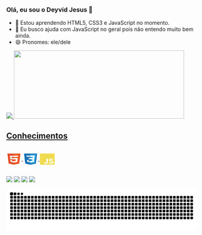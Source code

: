 ### Olá, eu sou o Deyvid Jesus 👋

- 🌱 Estou aprendendo HTML5, CSS3 e JavaScript no momento.
- 🤔 Eu busco ajuda com JavaScript no geral pois não entendo muito bem ainda.
- 😄 Pronomes: ele/dele

<div style="display: inline_block">
  <a href="https://github.com/DeyvidJesus">
  <img height="180em" src="https://github-readme-stats.vercel.app/api?username=DeyvidJesus&show_icons=true&theme=dracula&include_all_commits=true&count_private=true"/>
  <img height="180em" width="450em" src="https://github-readme-stats.vercel.app/api/top-langs/?username=DeyvidJesus&layout=compact&langs_count=7&theme=dracula"/>
</div>
  
## Conhecimentos
  
<div style="display: inline_block"><br>
  <img align="center" alt="Deyvid-HTML" height="30" width="40" src="https://raw.githubusercontent.com/devicons/devicon/master/icons/html5/html5-original.svg">
  <img align="center" alt="Deyvid-CSS" height="30" width="40" src="https://raw.githubusercontent.com/devicons/devicon/master/icons/css3/css3-original.svg">
  <img align="center" alt="Deyvid-Js" height="30" width="40" src="https://raw.githubusercontent.com/devicons/devicon/master/icons/javascript/javascript-plain.svg">
</div>
  
##
  
<div>
  <a href="https://www.instagram.com/_deyvidjesus/" target="_blank"><img src="https://img.shields.io/badge/Instagram-E4405F?style=for-the-badge&logo=instagram&logoColor=white" target="_blank"></a>
  <a href="https://www.linkedin.com/in/deyvid-g/" target="_blank"><img src="https://img.shields.io/badge/LinkedIn-0077B5?style=for-the-badge&logo=linkedin&logoColor=white" target="_blank"></a>
  <a href="mailto: deyvidgondim10@gmail.com"><img src="https://img.shields.io/badge/Gmail-D14836?style=for-the-badge&logo=gmail&logoColor=white"></a>
  <a href="mailto: deyvidgondim@outlook.com"><img src="https://img.shields.io/badge/Microsoft_Outlook-0078D4?style=for-the-badge&logo=microsoft-outlook&logoColor=white"></a>
</div>
  
 ![Snake animation](https://github.com/DeyvidJesus/DeyvidJesus/blob/output/github-contribution-grid-snake.svg)

